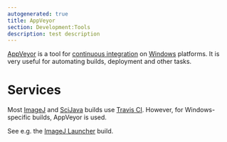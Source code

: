 ```yaml
---
autogenerated: true
title: AppVeyor
section: Development:Tools
description: test description
---
```


[AppVeyor](https://ci.appveyor.com/) is a tool for [continuous integration](Project_management#Continuous_integration) on [Windows](/platforms/windows) platforms. It is very useful for automating builds, deployment and other tasks.


Services
========

Most [ImageJ](/about) and [SciJava](SciJava) builds use [Travis CI](/develop/travis). However, for Windows-specific builds, AppVeyor is used.

See e.g. the [ImageJ Launcher](https://ci.appveyor.com/project/scijava/imagej-launcher) build.

